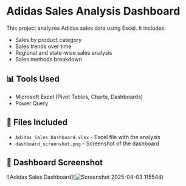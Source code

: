 # Adidas Sales Analysis Dashboard

This project analyzes Adidas sales data using Excel. It includes:
- Sales by product category
- Sales trends over time
- Regional and state-wise sales analysis
- Sales methods breakdown

## 📊 Tools Used
- Microsoft Excel (Pivot Tables, Charts, Dashboards)
- Power Query 

## 📂 Files Included
- `Adidas_Sales_Dashboard.xlsx` - Excel file with the analysis
- `dashboard_screenshot.png` - Screenshot of the dashboard

## 📸 Dashboard Screenshot
![Adidas Sales Dashboard](![Screenshot 2025-04-03 115544](https://github.com/user-attachments/assets/159d3957-4c47-4e51-a535-da0515e1cb7d))
